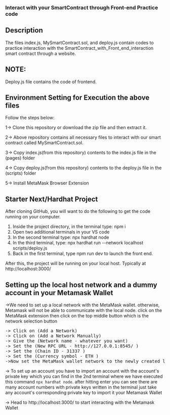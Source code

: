 ### Interact with your SmartContract through Front-end Practice code


## Description
The files index.js, MySmartContract.sol, and deploy.js contain codes to practice interaction with the SmartContract_with_Front_end_interaction smart contract through a website.

## NOTE: 
Deploy.js file contains the code of frontend.


## Environment Setting for Execution the above files
Follow the steps below:

1-> Clone this repository or download the zip file and then extract it.

2-> Above repository contains all necessary files to interact with our smart contract called MySmartContract.sol. 

3-> Copy index.js(from this repository) contents to the index.js file in the (pages) folder

4-> Copy deploy.js(from this repository) contents to the deploy.js file in the (scripts) folder

5-> Install MetaMask Browser Extension

## Starter Next/Hardhat Project

After cloning GitHub, you will want to do the following to get the code running on your computer.

1. Inside the project directory, in the terminal type: npm i
2. Open two additional terminals in your VS code
3. In the second terminal type: npx hardhat node
4. In the third terminal, type: npx hardhat run --network localhost scripts/deploy.js
5. Back in the first terminal, type npm run dev to launch the front end.

After this, the project will be running on your local host. 
Typically at http://localhost:3000/

## Setting up the local host network and a dummy account in your Metamask Wallet


->We need to set up a local network with the MetaMask wallet. otherwise, Metamask will not be able to communicate with the local node. click on the MetaMask extension then click on the top middle button which is the network selection button
<pre>
-> Click on (Add a Network)
-> Click on (Add a Network Manually)
-> Give the (Network name - whatever you want)
-> Set the (New RPC URL - http://127.0.0.1:8545/ )
-> Set the (Chain ID - 31337 )
-> Set the (Currency symbol - ETH )
->Now set the MetaMask wallet network to the newly created local network</pre>

-> To set up an account you have to import an account with the account's private key which you can find in the 2nd terminal where we have executed this command `npx hardhat node`. after hitting enter you can see there are many account numbers with private keys written in the terminal just take any account's corresponding private key to import it your Metamask Wallet
 
-> Head to http://localhost:3000/ to start interacting with the Metamask Wallet
